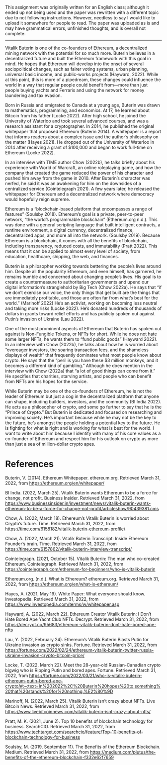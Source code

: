 This assignment was originally written for an English class; although it ended up not being used and the paper was rewritten with a different topic due to not following instructions. However, needless to say I would like to upload it somewhere for people to read. The paper was uploaded as is and may have grammatical errors, unfinished thoughts, and is overall not complete.


---
Vitalik Buterin is one of the co-founders of Ethereum, a decentralized mining network with the potential for so much more. Buterin believes in a decentralized future and built the Ethereum framework with this goal in mind. He hopes that Ethereum will develop into the onset of several sociopolitical changes, such as fairer voting systems, urban planning, universal basic income, and public-works projects (Hayward, 2022). While at this point, this is more of a pipedream, these changes could influence the world in a way that regular people could benefit from—more than just people buying yachts and Ferraris and using the network for money laundering and tax evasion.

Born in Russia and emigrated to Canada at a young age, Buterin was drawn to mathematics, programming, and economics. At 17, he learned about Bitcoin from his father (Locke 2022). After high school, he joined the University of Waterloo and took several advanced courses, and was a research assistant for a cryptographer. In 2014, he published the original whitepaper that proposed Ethereum (Buterin 2014). A whitepaper is a report that informs readers about a complex issue and the author’s philosophy on the matter (Hayes 2021). He dropped out of the University of Waterloo in 2014 after receiving a grant of $100,000 and began to work full-time on Ethereum (Locke 2022).

In an interview with TIME author Chow (2022b), he talks briefly about his experience with World of Warcraft, an online roleplaying game, and how the company that created the game reduced the power of his character and pushed him away from the game in 2010. After Buterin’s character was nerfed, he said it was an awakening for him on the downsides of a centralized service (Cointelegraph 2021). A few years later, he released the whitepaper for Ethereum and a decentralized network where democracy would hopefully reign supreme.

Ethereum is a “blockchain-based platform that encompasses a range of features” (Soulsby 2018). Ethereum’s goal is a private, peer-to-peer network, “the world’s programmable blockchain” (Ethereum.org n.d.). This was done with a general scripting language that built intelligent contracts, a runtime environment, a digital currency, decentralized finance, decentralized apps, and more all into the network. (Soulsby 2019). Because Ethereum is a blockchain, it comes with all the benefits of blockchain, including transparency, reduced costs, and immutability (Pratt 2022). This means that it can be applied to almost every level of society, from education, healthcare, shipping, the web, and finances.

Buterin is a philosopher working towards bettering the people’s lives around him. Despite all the popularity Ethereum, and even himself, has garnered, he remains humble and concerned about changing people’s lives. His goal is to create a countermeasure to authoritarian governments and upend our digital information’s stranglehold by Big Tech (Chow 2022a). He says that “if we don’t exercise our voice, the only things that get built are the things that are immediately profitable, and those are often far from what’s best for the world.” (Marinoff 2022) He’s an activist, working on becoming less neutral and taking more risks (Locke 2022). He’s donated hundreds of thousands of dollars in grants toward relief efforts and has publicly spoken out against Putin’s invasion of Ukraine (Lau 2022).

One of the most prominent aspects of Ethereum that Buterin has spoken out against is Non-Fungible Tokens, or NFTs for short. While he does not hate some larger NFTs, he wants them to “fund public goods” (Hayward 2022). In an interview with Chow (2022b), he talks about how he is worried about “overeager investors, the soaring transaction fees, and the shameless displays of wealth” that frequently dominates what most people know about crypto. He says that the “peril is you have these $3 million monkeys, and it becomes a different kind of gambling.” Although he does mention in the interview with Chow (2022a) that “a lot of good things can come from it.” He specifies that charities, starving artists, and people who can benefit from NFTs are his hopes for the service.

While Buterin may be one of the co-founders of Ethereum, he is not the leader of Ethereum but just a cog in the decentralized platform that anyone can shape, including builders, investors, and the community (BI India 2022). He acts as a philosopher of crypto, and some go further to say that he is the “Prince of Crypto.” But Buterin is dedicated and focused on researching and improving society. He’s important because while he may not be the key to the future, he’s amongst the people holding a potential key to the future. He is fighting for what is right and is working for what is best for the world. I want to write about him because I identify with many of his core values as a co-founder of Ethereum and respect him for his outlook on crypto as more than just a sea of million-dollar crypto apes.

# References

Buterin, V. (2014). Ethereum Whitepaper. ethereum.org. Retrieved March 31, 2022, from https://ethereum.org/en/whitepaper/

BI India. (2022, March 25). Vitalik Buterin wants Ethereum to be a force for change, not profit. Business Insider. Retrieved March 31, 2022, from https://www.businessinsider.in/investment/news/vitalik-buterin-wants-ethereum-to-be-a-force-for-change-not-profit/articleshow/90439381.cms

Chow, A. (2022, March 18). Ethereum’s Vitalik Buterin is worried about Crypto’s future. Time. Retrieved March 31, 2022, from https://time.com/6158182/vitalik-buterin-ethereum-profile/

Chow, A. (2022, March 21). Vitalik Buterin Transcript: Inside Ethereum Founder’s brain. Time. Retrieved March 31, 2022, from https://time.com/6157862/vitalik-buterin-interview-transcript/

Cointelegraph. (2021, October 15). Vitalik Buterin: The man who co-created Ethereum. Cointelegraph. Retrieved March 31, 2022, from https://cointelegraph.com/ethereum-for-beginners/who-is-vitalik-buterin

Ethereum.org. (n.d.). What is Ethereum? ethereum.org. Retrieved March 31, 2022, from https://ethereum.org/en/what-is-ethereum/

Hayes, A. (2021, May 19). White Paper: What everyone should know. Investopedia. Retrieved March 31, 2022, from https://www.investopedia.com/terms/w/whitepaper.asp

Hayward, A. (2022, March 22). Ethereum Creator Vitalik Buterin: I Don’t Hate Bored Ape Yacht Club NFTs. Decrypt. Retrieved March 31, 2022, from https://decrypt.co/95683/ethereum-vitalik-buterin-dont-hate-bored-ape-nfts

Lau, Y. (2022, February 24). Ethereum’s Vitalik Buterin Blasts Putin for Ukraine invasion as crypto sinks. Fortune. Retrieved March 31, 2022, from https://fortune.com/2022/02/24/ethereum-vitalik-buterin-twitter-russia-ukraine-invasion-crypto-bitcoin-price/

Locke, T. (2022, March 22). Meet the 28-year-old Russian-Canadian crypto bigwig who is Ripping Putin and bored apes. Fortune. Retrieved March 31, 2022, from https://fortune.com/2022/03/21/who-is-vitalik-buterin-ethereum-putin-bored-ape-crypto/#:~:text=In%202022%2C%20Buterin%20hopes%20to,something%20that%20stands%20for%20nothing.%E2%80%9D

Marinoff, N. (2022, March 25). Vitalik Buterin isn’t crazy about NFTs. Live Bitcoin News. Retrieved March 31, 2022, from https://www.livebitcoinnews.com/vitalik-buterin-isnt-crazy-about-nfts/

Pratt, M. K. (2021, June 2). Top 10 benefits of blockchain technology for business. SearchCIO. Retrieved March 31, 2022, from https://www.techtarget.com/searchcio/feature/Top-10-benefits-of-blockchain-technology-for-business

Soulsby, M. (2019, September 11). The Benefits of the Ethereum Blockchain. Medium. Retrieved March 31, 2022, from https://medium.com/plutus/the-benefits-of-the-ethereum-blockchain-f332e62f7659
